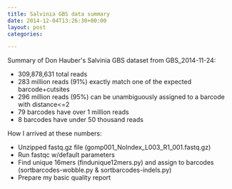 ```yaml
---
title: Salvinia GBS data summary
date: 2014-12-04T13:26:30+00:00
layout: post
categories:

---
```

Summary of Don Hauber's Salvinia GBS dataset from GBS_2014-11-24:

  * <span style="line-height: 13px;">309,878,631 total reads</span>
  * 283 million reads (91%) exactly match one of the expected barcode+cutsites
  * 296 million reads (95%) can be unambiguously assigned to a barcode with distance<=2
  * 79 barcodes have over 1 million reads
  * 8 barcodes have under 50 thousand reads

How I arrived at these numbers:

  * <span style="line-height: 13px;">Unzipped fastq.gz file (gomp001_NoIndex_L003_R1_001.fastq.gz)</span>
  * Run fastqc w/default parameters
  * Find unique 16mers (findunique12mers.py) and assign to barcodes (sortbarcodes-wobble.py & sortbarcodes-indels.py)
  * Prepare my basic quality report
